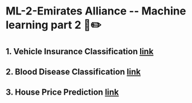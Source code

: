 # ML-2-Emirates Alliance -- Machine learning part 2 📗✏️

## 1. Vehicle Insurance Classification [link ](https://www.kaggle.com/c/vehicle-insurance-classification-tah)
## 2. Blood Disease Classification [link ](https://www.kaggle.com/competitions/blood-disease-classification-tah)
## 3. House Price Prediction [link ](https://www.kaggle.com/competitions/house-price-prediction-tah/data?select=sample_submission.csv)



